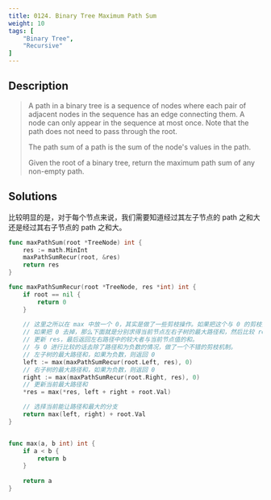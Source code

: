 ```yaml
---
title: 0124. Binary Tree Maximum Path Sum
weight: 10
tags: [
    "Binary Tree",
    "Recursive"
]
---
```


## Description
> A path in a binary tree is a sequence of nodes where each pair of adjacent nodes in the sequence has an edge connecting them. A node can only appear in the sequence at most once. Note that the path does not need to pass through the root.
> 
> The path sum of a path is the sum of the node's values in the path.
> 
> Given the root of a binary tree, return the maximum path sum of any non-empty path.

## Solutions
比较明显的是，对于每个节点来说，我们需要知道经过其左子节点的 path 之和大还是经过其右子节点的 path 之和大。
```go
func maxPathSum(root *TreeNode) int {
    res := math.MinInt
    maxPathSumRecur(root, &res)
    return res
}

func maxPathSumRecur(root *TreeNode, res *int) int {
    if root == nil {
        return 0
    }
    
    // 这里之所以在 max 中放一个 0，其实是做了一些剪枝操作。如果把这个与 0 的剪枝操作去掉，那么下面的代码还是比较好理解的。
    // 如果把 0 去掉，那么下面就是分别求得当前节点左右子树的最大路径和，然后比较 res 与 左右节点和当前节点构成的路径之和的大小并
    // 更新 res，最后返回左右路径中的较大者与当前节点值的和。
    // 与 0 进行比较的话去除了路径和为负数的情况，做了一个不错的剪枝机制。
    // 左子树的最大路径和，如果为负数，则返回 0
    left := max(maxPathSumRecur(root.Left, res), 0)
    // 右子树的最大路径和，如果为负数，则返回 0
    right := max(maxPathSumRecur(root.Right, res), 0)
    // 更新当前最大路径和
    *res = max(*res, left + right + root.Val)

    // 选择当前能让路径和最大的分支
    return max(left, right) + root.Val
}


func max(a, b int) int {
    if a < b {
        return b
    }
    
    return a
}
```
